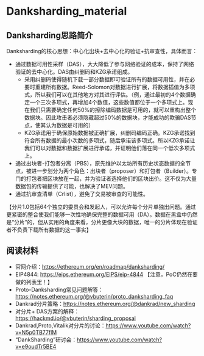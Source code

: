 # Danksharding_material

## Danksharding思路简介
  Danksharding的核心思想：中心化出块+去中心化的验证+抗审查性，具体而言：
* 通过数据可用性采样（DAS），大大降低了参与网络验证的成本，保持了网络验证的去中心化。DAS由纠删码和KZG承诺组成。
    * 采用纠删码使得随机下载一部分数据即可验证所有的数据可用性，并在必要时重建所有数据。Reed-Solomon对数据进行扩展，将数据插值为多项式，所以我们可以在其他地方对其进行评估。（例，通过最初的4个数据确定一个三次多项式，再增加4个数值，这些数值都位于一个多项式上。现在我们只需要确定任何50%的擦除编码数据是可用的，就可以重构出整个数据块。因此攻击者必须隐藏超过50%的数据块，才能成功的欺骗DAS节点，使其认为数据是可用的）
    * KZG承诺用于确保原始数据被正确扩展，纠删码编码正确。KZG承诺找到符合所有数据的最小次数的多项式，随后承诺该多项式。所以KZG承诺让我们可以对数据和数据扩展进行承诺，并证明他们落在同一个低次多项式上。
* 通过出块者-打包者分离（PBS），原先维护以太坊所有历史状态数据的全节点，被进一步划分为两个角色：出块者（proposer）和打包者（Builder）。专门的打包者把区块放在一起，并为验证者选择他们的区块出价。这不仅为大量数据包的传输提供了可能，也解决了MEV问题。
* 通过抗审查清单（Crlist），避免了交易被审查的可能性。

【分片1.0包括64个独立的委员会和发起人，可以允许每个分片单独出问题。通过更紧密的整合使我们能够一次性地确保完整的数据可用（DA）。数据在黑盒中仍然是“分片”的，但从实用的角度来看，分片更像大块的数据，唯一的分片体现在验证者不负责下载所有数据的这一事实】

## 阅读材料
* 官网介绍：https://ethereum.org/en/roadmap/danksharding/
* EIP4844: https://eips.ethereum.org/EIPS/eip-4844 【注意，PoC仍然在要做的列表里！】
* Proto-Danksharding常见问题解答：https://notes.ethereum.org/@vbuterin/proto_danksharding_faq
* Dankrad分片策略：https://notes.ethereum.org/@dankrad/new_sharding
* 对分片+ DAS方案的解释：https://hackmd.io/@vbuterin/sharding_proposal
* Dankrad,Proto,Vitalik对分片的讨论：https://www.youtube.com/watch?v=N5p0TB77flM
* “DankSharding”研讨会：https://www.youtube.com/watch?v=e9oudTr5BE4
